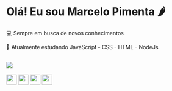 <h1> Olá! Eu sou Marcelo Pimenta 🌶️</h1>
<div>
  <p> 💻 Sempre em busca de novos conhecimentos </p>
  <p> 📘 Atualmente estudando JavaScript - CSS - HTML - NodeJs </p>
</div>
<br>
<div>
  <img src="https://github-readme-stats.vercel.app/api?username=marcelompimenta&show_icons=true&theme=dracula">
</div>
<br>
<div>
  <img width="27em" src="https://cdn.jsdelivr.net/gh/devicons/devicon/icons/javascript/javascript-original.svg" />
  <img width="27em" src="https://cdn.jsdelivr.net/gh/devicons/devicon/icons/html5/html5-original.svg" /> 
  <img width="27em" src="https://cdn.jsdelivr.net/gh/devicons/devicon/icons/css3/css3-original.svg" />
  <img width="27em" src="https://cdn.jsdelivr.net/gh/devicons/devicon/icons/nodejs/nodejs-original.svg" />
</div>
